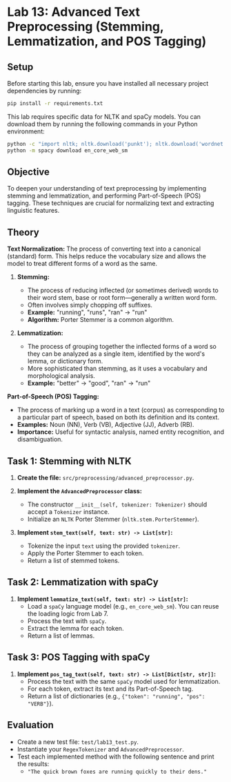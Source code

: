 # Lab 13: Advanced Text Preprocessing (Stemming, Lemmatization, and POS Tagging)

## Setup

Before starting this lab, ensure you have installed all necessary project dependencies by running:

```bash
pip install -r requirements.txt
```

This lab requires specific data for NLTK and spaCy models. You can download them by running the following commands in your Python environment:

```bash
python -c "import nltk; nltk.download('punkt'); nltk.download('wordnet')"
python -m spacy download en_core_web_sm
```

## Objective

To deepen your understanding of text preprocessing by implementing stemming and lemmatization, and performing Part-of-Speech (POS) tagging. These techniques are crucial for normalizing text and extracting linguistic features.

## Theory

**Text Normalization:** The process of converting text into a canonical (standard) form. This helps reduce the vocabulary size and allows the model to treat different forms of a word as the same.

1.  **Stemming:**
    *   The process of reducing inflected (or sometimes derived) words to their word stem, base or root form—generally a written word form.
    *   Often involves simply chopping off suffixes.
    *   **Example:** "running", "runs", "ran" -> "run"
    *   **Algorithm:** Porter Stemmer is a common algorithm.

2.  **Lemmatization:**
    *   The process of grouping together the inflected forms of a word so they can be analyzed as a single item, identified by the word's lemma, or dictionary form.
    *   More sophisticated than stemming, as it uses a vocabulary and morphological analysis.
    *   **Example:** "better" -> "good", "ran" -> "run"

**Part-of-Speech (POS) Tagging:**
*   The process of marking up a word in a text (corpus) as corresponding to a particular part of speech, based on both its definition and its context.
*   **Examples:** Noun (NN), Verb (VB), Adjective (JJ), Adverb (RB).
*   **Importance:** Useful for syntactic analysis, named entity recognition, and disambiguation.

## Task 1: Stemming with NLTK

1.  **Create the file:** `src/preprocessing/advanced_preprocessor.py`.

2.  **Implement the `AdvancedPreprocessor` class:**
    *   The constructor `__init__(self, tokenizer: Tokenizer)` should accept a `Tokenizer` instance.
    *   Initialize an `NLTK` Porter Stemmer (`nltk.stem.PorterStemmer`).

3.  **Implement `stem_text(self, text: str) -> List[str]`:**
    *   Tokenize the input `text` using the provided `tokenizer`.
    *   Apply the Porter Stemmer to each token.
    *   Return a list of stemmed tokens.

## Task 2: Lemmatization with spaCy

1.  **Implement `lemmatize_text(self, text: str) -> List[str]`:**
    *   Load a `spaCy` language model (e.g., `en_core_web_sm`). You can reuse the loading logic from Lab 7.
    *   Process the text with `spaCy`.
    *   Extract the lemma for each token.
    *   Return a list of lemmas.

## Task 3: POS Tagging with spaCy

1.  **Implement `pos_tag_text(self, text: str) -> List[Dict[str, str]]`:**
    *   Process the text with the same `spaCy` model used for lemmatization.
    *   For each token, extract its text and its Part-of-Speech tag.
    *   Return a list of dictionaries (e.g., `{"token": "running", "pos": "VERB"}`).

## Evaluation

*   Create a new test file: `test/lab13_test.py`.
*   Instantiate your `RegexTokenizer` and `AdvancedPreprocessor`.
*   Test each implemented method with the following sentence and print the results:
    *   `"The quick brown foxes are running quickly to their dens." `
